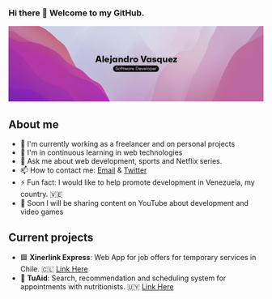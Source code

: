 ### Hi there 👋 Welcome to my GitHub.

<img src="https://raw.githubusercontent.com/Josevasqueez/josevasqueez/main/BannerGithub.jpg" />

## About me

- 🚀 I'm currently working as a freelancer and on personal projects
- 🌱 I'm in continuous learning in web technologies
- 💬 Ask me about web development, sports and Netflix series.
- 📫 How to contact me: [Email](mailto:alejandrovasqueez@gmail.com) & [Twitter](https://twitter.com/josevasqueez)
- ⚡ Fun fact: I would like to help promote development in Venezuela, my country. 🇻🇪
- 🎥 Soon I will be sharing content on YouTube about development and video games
  
## Current projects

- 🟩 **Xinerlink Express**: Web App for job offers for temporary services in Chile. 🇨🇱 <a href="https://app.xinerlink.cl/" target="_blank">Link Here</a>
- 🍎 **TuAid**: Search, recommendation and scheduling system for appointments with nutritionists. 🇺🇾 <a href="https://tuaid.com.uy/" target="_blank">Link Here</a>

<!--
**Josevasqueez/josevasqueez** is a ✨ _special_ ✨ repository because its `README.md` (this file) appears on your GitHub profile.

Here are some ideas to get you started:

- 🔭 I’m currently working on ...
- 🌱 I’m currently learning ...
- 👯 I’m looking to collaborate on ...
- 🤔 I’m looking for help with ...
- 💬 Ask me about ...
- 📫 How to reach me: ...
- 😄 Pronouns: ...
- ⚡ Fun fact: ...
-->
